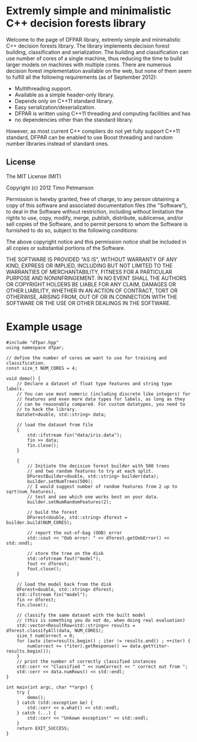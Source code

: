 # Extremly simple and minimalistic C++ decision forests library

Welcome to the page of DFPAR library, extremly simple and minimalistic
C++ decision forests library. The library implements decision forest building,
classification and serialization. The building and classification can use
number of cores of a single machine, thus reducing the time to build larger
models on machines with multiple cores. There are numerous decision forest
implementation available on the web, but none of them seem to fulfill all
the following requirements (as of September 2012):

* Multithreading support.
* Available as a simple header-only library.
* Depends only on C++11 standard library.
* Easy serialization/deserialization.
* DFPAR is written using C++11 threading and computing facilities and has
* no dependencies other than the standard library.

However, as most current C++ compilers do not yet fully support C++11
standard, DFPAR can be enabled to use Boost threading and random number
libraries instead of standard ones.

## License

The MIT License (MIT)

Copyright (c) 2012 Timo Petmanson

Permission is hereby granted, free of charge, to any person obtaining a copy
of this software and associated documentation files (the "Software"), to deal
in the Software without restriction, including without limitation the rights
to use, copy, modify, merge, publish, distribute, sublicense, and/or sell
copies of the Software, and to permit persons to whom the Software is
furnished to do so, subject to the following conditions:

The above copyright notice and this permission notice shall be included in all
copies or substantial portions of the Software.

THE SOFTWARE IS PROVIDED "AS IS", WITHOUT WARRANTY OF ANY KIND, EXPRESS OR
IMPLIED, INCLUDING BUT NOT LIMITED TO THE WARRANTIES OF MERCHANTABILITY,
FITNESS FOR A PARTICULAR PURPOSE AND NONINFRINGEMENT. IN NO EVENT SHALL THE
AUTHORS OR COPYRIGHT HOLDERS BE LIABLE FOR ANY CLAIM, DAMAGES OR OTHER
LIABILITY, WHETHER IN AN ACTION OF CONTRACT, TORT OR OTHERWISE, ARISING FROM,
OUT OF OR IN CONNECTION WITH THE SOFTWARE OR THE USE OR OTHER DEALINGS IN THE
SOFTWARE.


# Example usage

```
#include "dfpar.hpp"
using namespace dfpar;

// define the number of cores we want to use for training and classification.
const size_t NUM_CORES = 4;

void demo() {
    // Declare a dataset of float type features and string type labels.
    // You can use most numeric (including discrete like integers) for
    // features and even more data types for labels, as long as they
    // can be reasonably compared. For custom datatypes, you need to
    // to hack the library.
    DataSet<double, std::string> data;

    // load the dataset from file
    {
        std::ifstream fin("data/iris.data");
        fin >> data;
        fin.close();
    }

    {
        // Initiate the decision forest builder with 500 trees
        // and two random features to try at each split.
        DForestBuilder<double, std::string> builder(data);
        builder.setNumTrees(500);
        // I would suggest number of random features from 2 up to sqrt(num_features),
        // test and see which one works best on your data.
        builder.setNumRandomFeatures(2);

        // build the forest
        DForest<double, std::string> dforest = builder.build(NUM_CORES);

        // report the out-of-bag (OOB) error
        std::cout << "Oob error: " << dforest.getOobError() << std::endl;

        // store the tree on the disk
        std::ofstream fout("model");
        fout << dforest;
        fout.close();
    }

    // load the model back from the disk
    DForest<double, std::string> dforest;
    std::ifstream fin("model");
    fin >> dforest;
    fin.close();

    // classify the same dataset with the built model
    // (this is something you do not do, when doing real evaluation)
    std::vector<ResultRow<std::string>> results = dforest.classifyAll(data, NUM_CORES);
    size_t numCorrect = 0;
    for (auto iter=results.begin() ; iter != results.end() ; ++iter) {
        numCorrect += (*iter).getResponse() == data.getY(iter-results.begin());
    }
    // print the number of correctly classified instances
    std::cerr << "Classified " << numCorrect << " correct out from ";
    std::cerr << data.numRows() << std::endl;
}

int main(int argc, char **argv) {
    try {   
        demo();
    } catch (std::exception &e) {
        std::cerr << e.what() << std::endl;
    } catch (...) {
        std::cerr << "Unkown exception!" << std::endl;
    }
    return EXIT_SUCCESS;
}
```